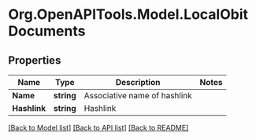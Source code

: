 
# Org.OpenAPITools.Model.LocalObitDocuments

## Properties

Name | Type | Description | Notes
------------ | ------------- | ------------- | -------------
**Name** | **string** | Associative name of hashlink | 
**Hashlink** | **string** | Hashlink | 

[[Back to Model list]](../README.md#documentation-for-models)
[[Back to API list]](../README.md#documentation-for-api-endpoints)
[[Back to README]](../README.md)

